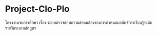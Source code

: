 # Project-Clo-Plo
โครงงานจบการศึกษา เรื่อง ระบบตรวจสอบความสอดคล้องของการกำหนดผลลัพธ์การเรียนรู้ระดับรายวิชาและหลักสูตร
